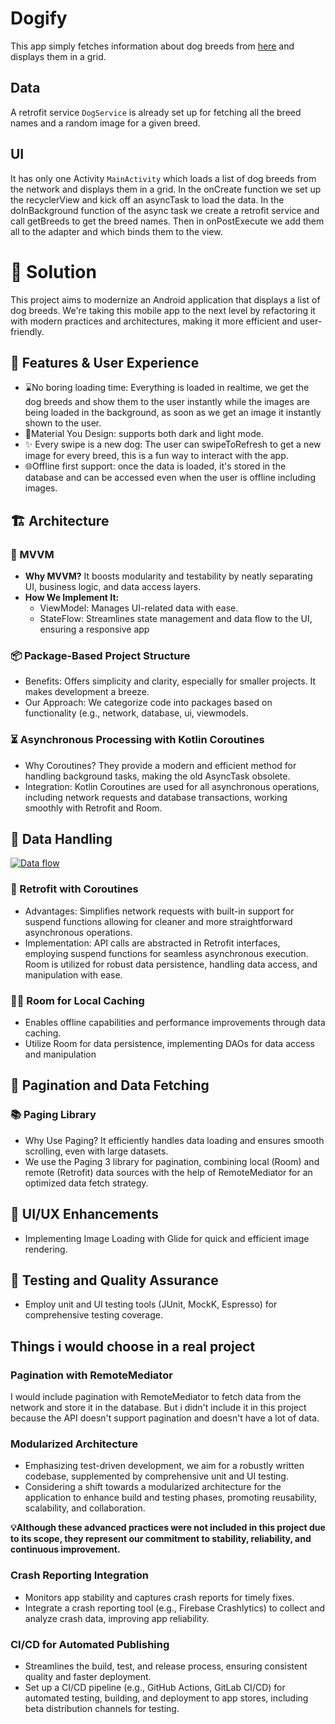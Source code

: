 # Dogify

This app simply fetches information about dog breeds from [here](https://dog.ceo/dog-api/documentation/) and displays
them in a grid.

## Data

A retrofit service `DogService` is already set up for fetching all the breed names and a random image for a given breed.

## UI

It has only one Activity `MainActivity` which loads a list of dog breeds from the network and displays them in a grid.
In the onCreate function we set up the recyclerView and kick off an asyncTask to load the data.
In the doInBackground function of the async task we create a retrofit service and call getBreeds to get the breed names.
Then in onPostExecute we add them all to the adapter and which binds them to the view.

# 🚀 Solution

This project aims to modernize an Android application that displays a list of dog breeds.
We're taking this mobile app to the next level by refactoring it with modern practices and architectures, making it more
efficient and user-friendly.

## 🎯 Features & User Experience
- ⌛️No boring loading time: Everything is loaded in realtime, we get the dog breeds and show them to the user instantly while the images are being loaded in the background, as soon as we get an image it instantly shown to the user.
- 🎨Material You Design: supports both dark and light mode.
- ✨ Every swipe is a new dog: The user can swipeToRefresh to get a new image for every breed, this is a fun way to interact with the app.
- 🌐Offline first support: once the data is loaded, it's stored in the database and can be accessed even when the user is offline including images.

## 🏗 Architecture

### 🌟 MVVM

- **Why MVVM?** It boosts modularity and testability by neatly separating UI, business logic, and data access layers.
- **How We Implement It:**
	- ViewModel: Manages UI-related data with ease.
	- StateFlow: Streamlines state management and data flow to the UI, ensuring a responsive app

### 📦 Package-Based Project Structure

- Benefits: Offers simplicity and clarity, especially for smaller projects. It makes development a breeze.
- Our Approach: We categorize code into packages based on functionality (e.g., network, database, ui, viewmodels.

### ⏳ Asynchronous Processing with Kotlin Coroutines

- Why Coroutines? They provide a modern and efficient method for handling background tasks, making the old AsyncTask
  obsolete.
- Integration: Kotlin Coroutines are used for all asynchronous operations, including network requests and database
  transactions, working smoothly with Retrofit and Room.

## 💾 Data Handling

[![Data flow](https://mermaid.ink/img/pako:eNqFk8FOwzAMhl_Fynm8QA9IGwUJoUpTJ3bqxTTusGiSkqQghHh3nLQIthXYYVrtr7_t3_O7ap0mVahAzyPZlkrGg0fTWJDPgD5yywPaCGvAAGurvWMN62E4J_ZVQvZMr5Vo9udAnfI1DS5wdP5tocb2NiGlO8DGE-mQIudYuclCzhkoMeIDBpqg9cXl5b4qpIYMEyJoyU6ZfSWpuoAbiu3jj3gtYanx_UrP8uU60NLDQ-5hlt7eXkwSNcXR21_B3rkBOueBUCrlzJRYLMcGD5TxE_KsXiaPlcpNAVdShWYZtPqnDFn9PWRidxSTccGNvqXUe_RjfJyYcjNVuzY8-QYvjHDnYs8Wbnr3-iU1W5yMhxA9ff1XxOE0XAH3g7xOcD8vDvsIHXuZNbIhsQc128OCJVtP3cl2Fo0YZo70CXlsySJGfaDkSx5eoLTEP7ZjnKf_2kGtObKz2P_ZziImnaiVMuQNspYjfE_hRklnhhpVyE-N_qlRjf0QDsfodm-2VYXsjVZqzEbPB3scvNbpwlTRoQy8UpQfq-nS88F_fAItlz5L?type=png)](https://mermaid.live/edit#pako:eNqFk8FOwzAMhl_Fynm8QA9IGwUJoUpTJ3bqxTTusGiSkqQghHh3nLQIthXYYVrtr7_t3_O7ap0mVahAzyPZlkrGg0fTWJDPgD5yywPaCGvAAGurvWMN62E4J_ZVQvZMr5Vo9udAnfI1DS5wdP5tocb2NiGlO8DGE-mQIudYuclCzhkoMeIDBpqg9cXl5b4qpIYMEyJoyU6ZfSWpuoAbiu3jj3gtYanx_UrP8uU60NLDQ-5hlt7eXkwSNcXR21_B3rkBOueBUCrlzJRYLMcGD5TxE_KsXiaPlcpNAVdShWYZtPqnDFn9PWRidxSTccGNvqXUe_RjfJyYcjNVuzY8-QYvjHDnYs8Wbnr3-iU1W5yMhxA9ff1XxOE0XAH3g7xOcD8vDvsIHXuZNbIhsQc128OCJVtP3cl2Fo0YZo70CXlsySJGfaDkSx5eoLTEP7ZjnKf_2kGtObKz2P_ZziImnaiVMuQNspYjfE_hRklnhhpVyE-N_qlRjf0QDsfodm-2VYXsjVZqzEbPB3scvNbpwlTRoQy8UpQfq-nS88F_fAItlz5L)

### 📡 Retrofit with Coroutines

- Advantages: Simplifies network requests with built-in support for suspend functions allowing for cleaner and more
  straightforward asynchronous operations.
- Implementation: API calls are abstracted in Retrofit interfaces, employing suspend functions for seamless asynchronous
  execution. Room is utilized for robust data persistence, handling data access, and manipulation with ease.

### ✍🏼 Room for Local Caching

- Enables offline capabilities and performance improvements through data caching.
- Utilize Room for data persistence, implementing DAOs for data access and manipulation

## 📃 Pagination and Data Fetching

### 📚 Paging Library

- Why Use Paging? It efficiently handles data loading and ensures smooth scrolling, even with large datasets.
- We use the Paging 3 library for pagination, combining local (Room) and remote (Retrofit) data sources with the help of
  RemoteMediator for an optimized data fetch strategy.

## 🎨 UI/UX Enhancements

- Implementing Image Loading with Glide for quick and efficient image rendering.

## 🧪 Testing and Quality Assurance

- Employ unit and UI testing tools (JUnit, MockK, Espresso) for comprehensive testing coverage.

## Things i would choose in a real project

### Pagination with RemoteMediator
I would include pagination with RemoteMediator to fetch data from the network and store it in the database. But i didn't include it in this project because the API doesn't support pagination and doesn't have a lot of data.

### Modularized Architecture

- Emphasizing test-driven development, we aim for a robustly written codebase, supplemented by comprehensive unit and UI
  testing.
- Considering a shift towards a modularized architecture for the application to enhance build and testing phases,
  promoting reusability, scalability, and collaboration.

**💡Although these advanced practices were not included in this project due to its scope, they represent our commitment
to stability, reliability, and continuous improvement.**

### Crash Reporting Integration

- Monitors app stability and captures crash reports for timely fixes.
- Integrate a crash reporting tool (e.g., Firebase Crashlytics) to collect and analyze crash data, improving app
  reliability.

### CI/CD for Automated Publishing

- Streamlines the build, test, and release process, ensuring consistent quality and faster deployment.
- Set up a CI/CD pipeline (e.g., GitHub Actions, GitLab CI/CD) for automated testing, building, and deployment to app
  stores, including beta distribution channels for testing.
